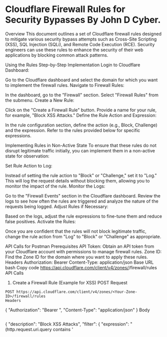
# Cloudflare Firewall Rules for Security Bypasses By John D Cyber.

Overview
This document outlines a set of Cloudflare firewall rules designed to mitigate various security bypass attempts such as Cross-Site Scripting (XSS), SQL Injection (SQLi), and Remote Code Execution (RCE). Security engineers can use these rules to enhance the security of their web applications by blocking common attack patterns.

Using the Rules
Step-by-Step Implementation
Login to Cloudflare Dashboard:

Go to the Cloudflare dashboard and select the domain for which you want to implement the firewall rules.
Navigate to Firewall Rules:

In the dashboard, go to the "Firewall" section.
Select "Firewall Rules" from the submenu.
Create a New Rule:

Click on the "Create a Firewall Rule" button.
Provide a name for your rule, for example, "Block XSS Attacks."
Define the Rule Action and Expression:

In the rule configuration section, define the action (e.g., Block, Challenge) and the expression. Refer to the rules provided below for specific expressions.

Implementing Rules in Non-Active State
To ensure that these rules do not disrupt legitimate traffic initially, you can implement them in a non-active state for observation:

Set Rule Action to Log:

Instead of setting the rule action to "Block" or "Challenge," set it to "Log." This will log the request details without blocking them, allowing you to monitor the impact of the rule.
Monitor the Logs:

Go to the "Firewall Events" section in the Cloudflare dashboard.
Review the logs to see how often the rules are triggered and analyze the nature of the requests being logged.
Adjust Rules if Necessary:

Based on the logs, adjust the rule expressions to fine-tune them and reduce false positives.
Activate the Rules:

Once you are confident that the rules will not block legitimate traffic, change the rule action from "Log" to "Block" or "Challenge" as appropriate.

API Calls for Postman
Prerequisites
API Token: Obtain an API token from your Cloudflare account with permissions to manage firewall rules.
Zone ID: Find the Zone ID for the domain where you want to apply these rules.
Headers
Authorization: Bearer <Your-API-Token>
Content-Type: application/json
Base URL
bash
Copy code
https://api.cloudflare.com/client/v4/zones/<Your-Zone-ID>/firewall/rules
API Calls
1. Create a Firewall Rule (Example for XSS)
POST Request
```
POST https://api.cloudflare.com/client/v4/zones/<Your-Zone-ID>/firewall/rules
Headers

```
{
    "Authorization": "Bearer <Your-API-Token>",
    "Content-Type": "application/json"
}
Body
```
```
{
    "description": "Block XSS Attacks",
    "filter": {
        "expression": "(http.request.uri.query contains '<script>') or (http.request.uri.path contains '<script>')"
    },
    "action": "block"
}
```
2. Create a Rule in Log Mode
To observe the impact of the rule without blocking:
POST Request
```
POST https://api.cloudflare.com/client/v4/zones/<Your-Zone-ID>/firewall/rules
Headers
```
```
{
    "Authorization": "Bearer <Your-API-Token>",
    "Content-Type": "application/json"
}
```
Body
```
{
    "description": "Log XSS Attacks",
    "filter": {
        "expression": "(http.request.uri.query contains '<script>') or (http.request.uri.path contains '<script>')"
    },
    "action": "log"
}
3. List All Firewall Rules
GET Request
```
GET https://api.cloudflare.com/client/v4/zones/<Your-Zone-ID>/firewall/rules
Headers
```
```
{
    "Authorization": "Bearer <Your-API-Token>",
    "Content-Type": "application/json"
}
```
4. Update an Existing Firewall Rule
PUT Request
```
PUT https://api.cloudflare.com/client/v4/zones/<Your-Zone-ID>/firewall/rules/<Rule-ID>
Headers
{
    "Authorization": "Bearer <Your-API-Token>",
    "Content-Type": "application/json"
}
```
Body
```
{
    "description": "Block XSS Attacks",
    "filter": {
        "expression": "(http.request.uri.query contains '<script>') or (http.request.uri.path contains '<script>')"
    },
    "action": "block"
}
```
5. Delete a Firewall Rule
DELETE Request
```
DELETE https://api.cloudflare.com/client/v4/zones/<Your-Zone-ID>/firewall/rules/<Rule-ID>
Headers
```
```
{
    "Authorization": "Bearer <Your-API-Token>",
    "Content-Type": "application/json"
}
Example Rules in JSON Payloads
```
Reflected XSS (RXSS)
```
{
    "description": "Block RXSS Attacks",
    "filter": {
        "expression": "(http.request.uri.query contains '<script>') or (http.request.uri.query contains 'onerror=') or (http.request.uri.path contains '<script>')"
    },
    "action": "block"
}
```
SQL Injection (SQLi)
```
{
    "description": "Block SQLi Attacks",
    "filter": {
        "expression": "(http.request.uri.query matches '(?i)\\b(select|union|insert|update|delete|drop|alter|exec|execute)\\b') or (http.request.uri.path matches '(?i)\\b(select|union|insert|update|delete|drop|alter|exec|execute)\\b')"
    },
    "action": "block"
}
```
Remote Code Execution (RCE)
```
{
    "description": "Block RCE Attacks",
    "filter": {
        "expression": "(http.request.uri.query contains 'cmd=') or (http.request.uri.path contains 'cmd=')"
    },
    "action": "block"
}
```


## Source List
The following source inspired these mitigations:
- [https://x.com/h4x0r_fr34k/status/1812660453325111611](https://x.com/h4x0r_fr34k/status/1812660453325111611)

This README contains mitigations for various security bypasses.

## Cross-Site Scripting (XSS)
- **Rule Action:** Block
- **Expression:** `(http.request.uri.query contains '<script>') or (http.request.uri.path contains '<script>')`
- **Description:** Block requests containing XSS attack patterns in the query string or path.

## Reflected XSS (RXSS)
- **Rule Action:** Block
- **Expression:** `(http.request.uri.query contains '<script>') or (http.request.uri.query contains 'onerror=') or (http.request.uri.path contains '<script>')`
- **Description:** Block common RXSS attack patterns in query string or path.

## SQL Injection (SQLi)
- **Rule Action:** Block
- **Expression:** `(http.request.uri.query matches '(?i)\b(select|union|insert|update|delete|drop|alter|exec|execute)\b') or (http.request.uri.path matches '(?i)\b(select|union|insert|update|delete|drop|alter|exec|execute)\b')`
- **Description:** Block requests containing common SQLi attack keywords.

## Session ID from XSS
- **Rule Action:** Block
- **Expression:** `(http.request.uri.query contains 'SID=') and (http.request.uri.query contains '<script>')`
- **Description:** Block requests trying to steal session IDs using XSS.

## Cloudflare Bypass in Microsoft
- **Rule Action:** Challenge
- **Expression:** `(http.request.uri.path contains '/.well-known/') and (http.request.headers['User-Agent'] matches '(?i)python|curl|wget')`
- **Description:** Challenge requests accessing well-known paths with suspicious user agents.

## Chatbot XSS
- **Rule Action:** Block
- **Expression:** `(http.request.uri.query contains '<script>') and (http.request.uri.path contains '/chatbot')`
- **Description:** Block XSS attacks targeting chatbot endpoints.

## Origin IP
- **Rule Action:** Block
- **Expression:** `(http.request.headers['Host'] eq 'your-origin-ip')`
- **Description:** Block requests directly accessing the origin IP.

## Admin Path Bypass
- **Rule Action:** Block
- **Expression:** `(http.request.uri.path contains '/admin') and (http.request.headers['User-Agent'] matches '(?i)curl|wget|python')`
- **Description:** Block bypass attempts targeting the admin path with suspicious user agents.

## Login Path Bypass
- **Rule Action:** Block
- **Expression:** `(http.request.uri.path contains '/login') and (http.request.headers['User-Agent'] matches '(?i)curl|wget|python')`
- **Description:** Block bypass attempts targeting the login path with suspicious user agents.

## Remote Code Execution (RCE)
- **Rule Action:** Block
- **Expression:** `(http.request.uri.query contains 'cmd=') or (http.request.uri.path contains 'cmd=')`
- **Description:** Block RCE attempts by detecting suspicious command injection patterns.


